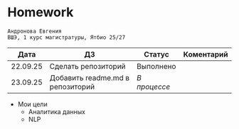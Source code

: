 # Homework
```
Андронова Евгения
ВШЭ, 1 курс магистратуры, Ятбио 25/27 
```

| Дата | ДЗ | Статус | Коментарий | 
| ----------- | ----------- | ----------- | ----------- |
| 22.09.25    | Сделать репозиторий  | Выполнено | |
| 23.09.25    | Добавить readme.md в репозиторий| *В процессе* | |

- Мои цели
  - Аналитика данных
  - NLP


 
  
  
